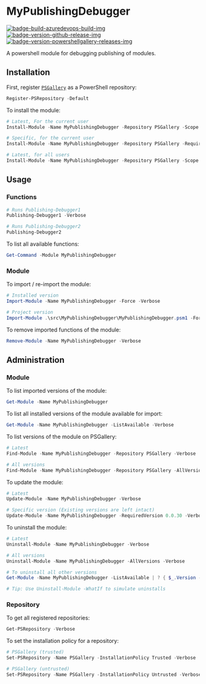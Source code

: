 # MyPublishingDebugger

[![badge-build-azuredevops-build-img][]][badge-build-azuredevops-build-src] [![badge-version-github-release-img][]][badge-version-github-release-src] [![badge-version-powershellgallery-releases-img][]][badge-version-powershellgallery-releases-src]

[badge-build-azuredevops-build-img]: https://img.shields.io/azure-devops/build/joeltimothyoh/MyPublishingDebugger/17/master.svg?label=build&logo=azure-pipelines&style=flat-square
[badge-build-azuredevops-build-src]: https://dev.azure.com/joeltimothyoh/MyPublishingDebugger/_build?definitionId=17
[badge-version-github-release-img]: https://img.shields.io/github/v/release/joeltimothyoh/MyPublishingDebugger?style=flat-square
[badge-version-github-release-src]: https://github.com/joeltimothyoh/MyPublishingDebugger/releases
[badge-version-powershellgallery-releases-img]: https://img.shields.io/powershellgallery/v/MyPublishingDebugger?logo=powershell&logoColor=white&label=PSGallery&labelColor=&style=flat-square
[badge-version-powershellgallery-releases-src]: https://www.powershellgallery.com/packages/MyPublishingDebugger/

A powershell module for debugging publishing of modules.

## Installation

First, register [`PSGallery`](https://www.powershellgallery.com/) as a PowerShell repository:

```powershell
Register-PSRepository -Default
```

To install the module:

```powershell
# Latest, For the current user
Install-Module -Name MyPublishingDebugger -Repository PSGallery -Scope CurrentUser -Verbose

# Specific, for the current user
Install-Module -Name MyPublishingDebugger -Repository PSGallery -RequiredVersion 0.0.41 -Scope CurrentUser -Verbose

# Latest, for all users
Install-Module -Name MyPublishingDebugger -Repository PSGallery -Scope AllUsers -Verbose

```

## Usage

### Functions

```powershell
# Runs Publishing-Debugger1
Publishing-Debugger1 -Verbose

# Runs Publishing-Debugger2
Publishing-Debugger2
```

To list all available functions:

```powershell
Get-Command -Module MyPublishingDebugger
```

### Module

To import / re-import the module:

```powershell
# Installed version
Import-Module -Name MyPublishingDebugger -Force -Verbose

# Project version
Import-Module .\src\MyPublishingDebugger\MyPublishingDebugger.psm1 -Force -Verbose
```

To remove imported functions of the module:

```powershell
Remove-Module -Name MyPublishingDebugger -Verbose
```

## Administration

### Module

To list imported versions of the module:

```powershell
Get-Module -Name MyPublishingDebugger
```

To list all installed versions of the module available for import:

```powershell
Get-Module -Name MyPublishingDebugger -ListAvailable -Verbose
```

To list versions of the module on PSGallery:

```powershell
# Latest
Find-Module -Name MyPublishingDebugger -Repository PSGallery -Verbose

# All versions
Find-Module -Name MyPublishingDebugger -Repository PSGallery -AllVersions -Verbose
```

To update the module:

```powershell
# Latest
Update-Module -Name MyPublishingDebugger -Verbose

# Specific version (Existing versions are left intact)
Update-Module -Name MyPublishingDebugger -RequiredVersion 0.0.30 -Verbose
```

To uninstall the module:

```powershell
# Latest
Uninstall-Module -Name MyPublishingDebugger -Verbose

# All versions
Uninstall-Module -Name MyPublishingDebugger -AllVersions -Verbose

# To uninstall all other versions
Get-Module -Name MyPublishingDebugger -ListAvailable | ? { $_.Version -ne '0.0.41' } | % { Uninstall-Module -Name $_.Name -RequiredVersion $_.Version -Verbose }

# Tip: Use Uninstall-Module -WhatIf to simulate uninstalls
```

### Repository

To get all registered repositories:

```powershell
Get-PSRepository -Verbose
```

To set the installation policy for a repository:

```powershell
# PSGallery (trusted)
Set-PSRepository -Name PSGallery -InstallationPolicy Trusted -Verbose

# PSGallery (untrusted)
Set-PSRepository -Name PSGallery -InstallationPolicy Untrusted -Verbose
```
